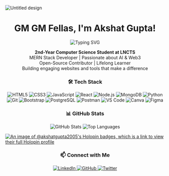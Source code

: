 ![Untitled design](https://github.com/user-attachments/assets/b691b39a-a7ea-40f5-8d36-5a18a02775f4)
<h1 align="center">GM GM Fellas, I'm Akshat Gupta!</h1>
<p align="center">
  <img src="https://readme-typing-svg.demolab.com?font=Fira+Code&size=22&duration=4000&pause=500&center=true&width=435&lines=Full-Stack+MERN+Developer;AI+and+Web3+Enthusiast;Open-Source+Contributor;Aspiring+Tech+Innovator" alt="Typing SVG" />
</p>
<p align="center">
<b>2nd-Year Computer Science Student at LNCTS</b><br />
MERN Stack Developer | Passionate about AI & Web3<br />
Open-Source Contributor | Lifelong Learner<br />
Building engaging websites and tools that make a difference
</p>
<h3 align="center">🛠️ Tech Stack</h3>

<p align="center">
  <img src="https://img.shields.io/badge/-HTML5-E34F26?logo=html5&logoColor=white" alt="HTML5"/>
  <img src="https://img.shields.io/badge/-CSS3-1572B6?logo=css3&logoColor=white" alt="CSS3"/>
  <img src="https://img.shields.io/badge/-JavaScript-F7DF1E?logo=javascript&logoColor=black" alt="JavaScript"/>
  <img src="https://img.shields.io/badge/-React-61DAFB?logo=react&logoColor=black" alt="React"/>
  <img src="https://img.shields.io/badge/-Node.js-339933?logo=node.js&logoColor=white" alt="Node.js"/>
  <img src="https://img.shields.io/badge/-MongoDB-47A248?logo=mongodb&logoColor=white" alt="MongoDB"/>
  <img src="https://img.shields.io/badge/-Python-3776AB?logo=python&logoColor=white" alt="Python"/>
  <img src="https://img.shields.io/badge/-Git-F05032?logo=git&logoColor=white" alt="Git"/>
  <img src="https://img.shields.io/badge/-Bootstrap-7952B3?logo=bootstrap&logoColor=white" alt="Bootstrap"/>
  <img src="https://img.shields.io/badge/-PostgreSQL-336791?logo=postgresql&logoColor=white" alt="PostgreSQL"/>
  <img src="https://img.shields.io/badge/-Postman-FF6C37?logo=postman&logoColor=white" alt="Postman"/>
  <img src="https://img.shields.io/badge/-VS%20Code-007ACC?logo=visual-studio-code&logoColor=white" alt="VS Code"/>
  <img src="https://img.shields.io/badge/-Canva-00C4CC?logo=canva&logoColor=white" alt="Canva"/>
  <img src="https://img.shields.io/badge/-Figma-F24E1E?logo=figma&logoColor=white" alt="Figma"/>
</p>

<h3 align="center">📊 GitHub Stats</h3>
<p align="center">
  <img src="https://github-readme-stats.vercel.app/api?username=AkshatGupta2005&show_icons=true&theme=radical" alt="GitHub Stats"/>
  <img src="https://github-readme-stats.vercel.app/api/top-langs/?username=AkshatGupta2005&layout=compact&theme=radical" alt="Top Languages"/>
</p>

[![An image of @akshatgupta2005's Holopin badges, which is a link to view their full Holopin profile](https://holopin.me/akshatgupta2005)](https://holopin.io/@akshatgupta2005)

<h3 align="center">📫 Connect with Me</h3>

<p align="center">
  <a href="https://www.linkedin.com/in/akshatguptaip">
    <img src="https://img.shields.io/badge/LinkedIn-0077B5?logo=linkedin&logoColor=white" alt="LinkedIn"/>
  </a>
  <a href="https://github.com/AkshatGupta2005">
    <img src="https://img.shields.io/badge/GitHub-181717?logo=github&logoColor=white" alt="GitHub"/>
  </a>
  <a href="https://x.com/_Gupta_Akshat">
    <img src="https://img.shields.io/badge/X-1DA1F2?logo=x&logoColor=white" alt="Twitter"/>
  </a>
</p>
